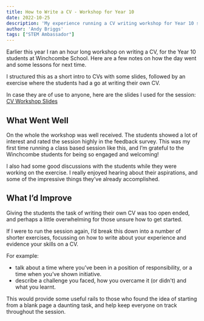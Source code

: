 ```yaml
---
title: How to Write a CV - Workshop for Year 10
date: 2022-10-25
description: 'My experience running a CV writing workshop for Year 10 students.'
author: 'Andy Briggs'
tags: ["STEM Ambassador"]
---
```


Earlier this year I ran an hour long workshop on writing a CV, for the Year 10 students at Winchcombe School.  Here are a few notes on how the day went and some lessons for next time.

I structured this as a short intro to CVs with some slides, followed by an exercise where the students had a go at writing their own CV.

In case they are of use to anyone, here are the slides I used for the session:
[CV Workshop Slides](https://docs.google.com/presentation/d/1fdXCeQCGWbIOjze5bK5Ge3Ww9XzzUJ5l/edit?usp=sharing&ouid=111749123441198555873&rtpof=true&sd=true)

## What Went Well
On the whole the workshop was well received.  The students showed a lot of interest and rated the session highly in the feedback survey.  This was my first time running a class based session like this, and I’m grateful to the Winchcombe students for being so engaged and welcoming!

I also had some good discussions with the students while they were working on the exercise.  I really enjoyed hearing about their aspirations, and some of the impressive things they’ve already accomplished.

## What I’d Improve
Giving the students the task of writing their own CV was too open ended, and perhaps a little overwhelming for those unsure how to get started. 

If I were to run the session again, I’d break this down into a number of shorter exercises, focussing on how to write about your experience and evidence your skills on a CV. 

For example:
* talk about a time where you’ve been in a position of responsibility, or a time when you’ve shown initiative.
* describe a challenge you faced, how you overcame it (or didn't) and what you learnt.

This would provide some useful rails to those who found the idea of starting from a blank page a daunting task, and help keep everyone on track throughout the session.
